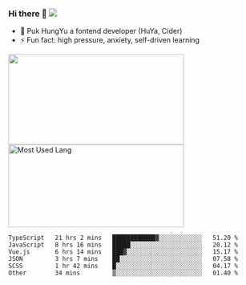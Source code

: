 ### Hi there 👋   ![](https://komarev.com/ghpvc/?username=trojan0523&color=ff69b4&label=PV+Since+2020-1-1)

 - 🔭 Puk HungYu a fontend developer (HuYa, Cider)
 - ⚡ Fun fact: high pressure, anxiety, self-driven learning 

 <img align="left" width="350px" height="180px" src="https://github-readme-stats.vercel.app/api?username=trojan0523&show_icons=true&icon_color=199861&count_private=true" />
 
 <img width="350px" height="165px" alt="Most Used Lang" src="https://github-readme-stats.vercel.app/api/top-langs/?username=trojan0523&layout=compact"/>
 

 <!--START_SECTION:waka-->

```text
TypeScript   21 hrs 2 mins   ████████████▓░░░░░░░░░░░░   51.20 %
JavaScript   8 hrs 16 mins   █████░░░░░░░░░░░░░░░░░░░░   20.12 %
Vue.js       6 hrs 14 mins   ███▓░░░░░░░░░░░░░░░░░░░░░   15.17 %
JSON         3 hrs 7 mins    ██░░░░░░░░░░░░░░░░░░░░░░░   07.58 %
SCSS         1 hr 42 mins    █░░░░░░░░░░░░░░░░░░░░░░░░   04.17 %
Other        34 mins         ▒░░░░░░░░░░░░░░░░░░░░░░░░   01.40 %
```

<!--END_SECTION:waka-->

 
<!--
**Trojan0523/Trojan0523** is a ✨ _special_ ✨ repository because its `README.md` (this file) appears on your GitHub profile.

Here are some ideas to get you started:

- 👯 looking to collaborate on where? i don`t know
- 🤔 I’m looking for help with ...
- 💬 Ask me about ...
- 📫 How to reach me: ...
- 😄 Pronouns: ...
- ⚡ Fun fact: ...
![](https://komarev.com/ghpvc/?username=trojan0523)
-->
